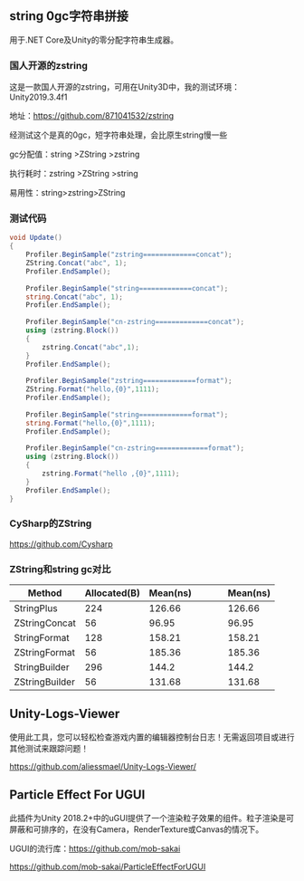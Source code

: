 ## string 0gc字符串拼接

用于.NET Core及Unity的零分配字符串生成器。

### 国人开源的zstring

这是一款国人开源的zstring，可用在Unity3D中，我的测试环境：Unity2019.3.4f1

地址：https://github.com/871041532/zstring

经测试这个是真的0gc，短字符串处理，会比原生string慢一些

gc分配值：string >ZString >zstring

执行耗时：zstring >ZString >string

易用性：string>zstring>ZString

### 测试代码

```c#
void Update()
{
	Profiler.BeginSample("zstring=============concat");
	ZString.Concat("abc", 1);
	Profiler.EndSample();
	
	Profiler.BeginSample("string=============concat");
	string.Concat("abc", 1);
	Profiler.EndSample();
	
	Profiler.BeginSample("cn-zstring=============concat");
	using (zstring.Block())
	{
		zstring.Concat("abc",1);
	}
	Profiler.EndSample();
	
	Profiler.BeginSample("zstring=============format");
	ZString.Format("hello,{0}",1111);
	Profiler.EndSample();
	
	Profiler.BeginSample("string=============format");
	string.Format("hello,{0}",1111);
	Profiler.EndSample();
	
	Profiler.BeginSample("cn-zstring=============format");
	using (zstring.Block())
	{
		zstring.Format("hello ,{0}",1111);
	}
	Profiler.EndSample();
}
```



### CySharp的ZString

https://github.com/Cysharp

### ZString和string gc对比

| Method         | Allocated(B) | Mean(ns) |      |      |      | Mean(ns) |
| -------------- | ------------ | -------- | ---- | ---- | ---- | -------- |
| StringPlus     | 224          | 126.66   |      |      |      | 126.66   |
| ZStringConcat  | 56           | 96.95    |      |      |      | 96.95    |
| StringFormat   | 128          | 158.21   |      |      |      | 158.21   |
| ZStringFormat  | 56           | 185.36   |      |      |      | 185.36   |
| StringBuilder  | 296          | 144.2    |      |      |      | 144.2    |
| ZStringBuilder | 56           | 131.68   |      |      |      | 131.68   |

## Unity-Logs-Viewer

使用此工具，您可以轻松检查游戏内置的编辑器控制台日志！无需返回项目或进行其他测试来跟踪问题！

https://github.com/aliessmael/Unity-Logs-Viewer/

## Particle Effect For UGUI

此插件为Unity 2018.2+中的uGUI提供了一个渲染粒子效果的组件。粒子渲染是可屏蔽和可排序的，在没有Camera，RenderTexture或Canvas的情况下。

UGUI的流行库：https://github.com/mob-sakai

https://github.com/mob-sakai/ParticleEffectForUGUI